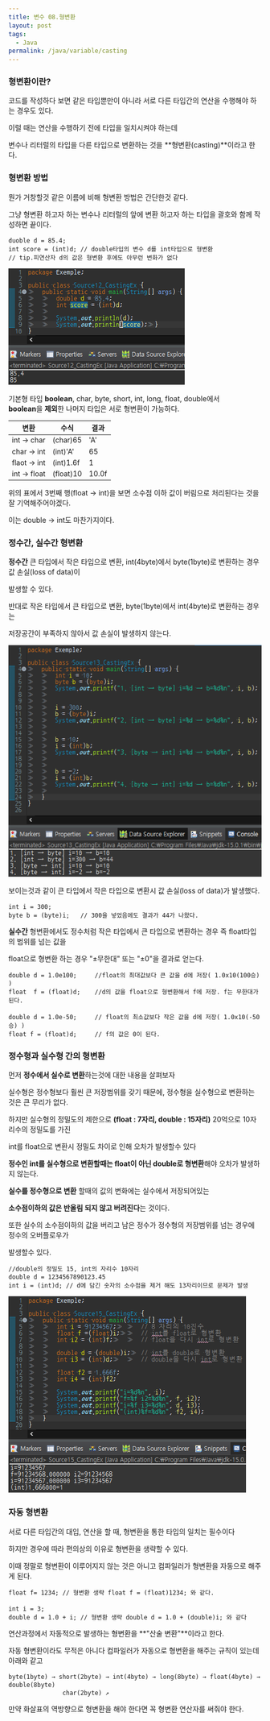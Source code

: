 ```yaml
---
title: 변수 08.형변환
layout: post
tags:
  - Java
permalink: /java/variable/casting
---
```

### 형변환이란?

코드를 작성하다 보면 같은 타입뿐만이 아니라 서로 다른 타입간의 연산을 수행해야 하는 경우도 있다.

이럴 때는 연산을 수행하기 전에 타입을 일치시켜야 하는데

변수나 리터럴의 타입을 다른 타입으로 변환하는 것을 **형변환(casting)**이라고 한다.

### **형변환 방법**

뭔가 거창할것 같은 이름에 비해 형변환 방법은 간단한것 같다.

그냥 형변환 하고자 하는 변수나 리터럴의 앞에 변환 하고자 하는 타입을 괄호와 함께 작성하면 끝이다.

```
duoble d = 85.4;
int score = (int)d;	// double타입의 변수 d를 int타입으로 형변환
// tip.피연산자 d의 값은 형변환 후에도 아무런 변화가 없다
```


![](./../../../assets/images/java/variable/casting/1.png)

기본형 타입 **boolean**, char, byte, short, int, long, float, double에서  
 **boolean**을 **제외**한 나머지 타입은
서로 형변환이 가능하다.

| 변환 | 수식 | 결과 |
| --- | --- | --- |
| int → char | (char)65 | 'A' |
| char → int | (int)'A' | 65 |
| flaot → int | (int)1.6f | 1 |
| int → float | (float)10 | 10.0f |

위의 표에서 3번째 행(float → int)을 보면 소수점 이하 값이 버림으로 처리된다는 것을 잘 기억해주어야겠다.

이는 double → int도 마찬가지이다.

### **정수간, 실수간 형변환**

**정수간** 큰 타입에서 작은 타입으로 변환, int(4byte)에서 byte(1byte)로 변환하는 경우 값 손실(loss of data)이

발생할 수 있다.

반대로 작은 타입에서 큰 타입으로 변환, byte(1byte)에서 int(4byte)로 변환하는 경우는

저장공간이 부족하지 않아서 값 손실이 발생하지 않는다.

![](./../../../assets/images/java/variable/casting/2.png)  

보이는것과 같이 큰 타입에서 작은 타입으로 변환시 값 손실(loss of data)가 발생했다.

```
int i = 300;
byte b = (byte)i;	// 300을 넣었음에도 결과가 44가 나왔다.
```

**실수간** 형변환에서도 정수처럼 작은 타입에서 큰 타입으로 변환하는 경우 즉 float타입의 범위를 넘는 값을

float으로 형변환 하는 경우 "±무한대" 또는 "±0"을 결과로 얻는다.

```
double d = 1.0e100; 	//float의 최대값보다 큰 값을 d에 저장( 1.0x10(100승) )
float  f = (float)d;	//d의 값을 float으로 형변환해서 f에 저장. f는 무한대가 된다.

double d = 1.0e-50; 	// float의 최소값보다 작은 값을 d에 저장( 1.0x10(-50승) )
float f = (float)d; 	// f의 값은 0이 된다.
```

### **정수형과 실수형 간의 형변환**

먼저 **정수에서 실수로 변환**하는것에 대한 내용을 살펴보자

실수형은 정수형보다 훨씬 큰 저장범위를 갖기 때문에, 정수형을 실수형으로 변환하는 것은 큰 무리가 없다.

하지만 실수형의 정밀도의 제한으로 **(float : 7자리, double : 15자리)** 20억으로 10자리수의 정밀도를 가진

int를 float으로 변환시 정밀도 차이로 인해 오차가 발생할수 있다

**정수인 int를 실수형으로 변환할때는 float이 아닌 double로 형변환**해야 오차가 발생하지 않는다.

**실수를 정수형으로 변환** 할때의 값의 변화에는 실수에서 저장되어있는

**소수점이하의 값은 반올림 되지 않고 버려진다**는 것이다.

또한 실수의 소수점이하의 값을 버리고 남은 정수가 정수형의 저장범위를 넘는 경우에 정수의 오버플로우가

발생할수 있다.

```
//double의 정밀도 15, int의 자리수 10자리
double d = 1234567890123.45
int i = (int)d;	// d에 담긴 숫자의 소수점을 제거 해도 13자리이므로 문제가 발생 
```

![](./../../../assets/images/java/variable/casting/3.png)  

### 자동 형변환

서로 다른 타입간의 대입, 연산을 할 때, 형변환을 통한 타입의 일치는 필수이다

하지만 경우에 따라 편의상의 이유로 형변환을 생략할 수 있다.

이때 정말로 형변환이 이루어지지 않는 것은 아니고 컴파일러가 형변환을 자동으로 해주게 된다.

```
float f= 1234; // 형변환 생략 float f = (float)1234; 와 같다.

int i = 3;
double d = 1.0 + i; // 형변환 생략 double d = 1.0 + (double)i; 와 같다
```

연산과정에서 자동적으로 발생하는 형변환을 **"산술 변환"**이라고 한다.

자동 형변환이라도 무적은 아니다 컴파일러가 자동으로 형변환을 해주는 규칙이 있는데 아래와 같고

```
byte(1byte) → short(2byte) → int(4byte) → long(8byte) → float(4byte) → double(8byte)
               char(2byte) ↗
```

만약 화살표의 역방향으로 형변환을 해야 한다면 꼭 형변환 연산자를 써줘야 한다.
